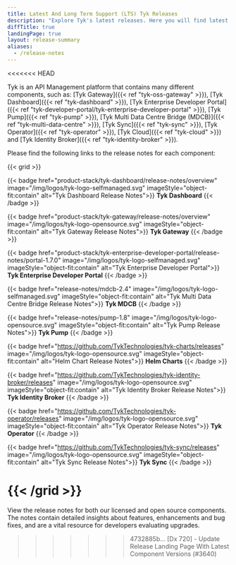 ```yaml
---
title: Latest And Long Term Support (LTS) Tyk Releases
description: "Explore Tyk's latest releases. Here you will find latest releases and access to docker images and release notes for all our platforms."
diffTitle: true
landingPage: true
layout: release-summary
aliases:
  - /release-notes
---
```


<<<<<<< HEAD

Tyk is an API Management platform that contains many different components, such as: [Tyk Gateway]({{< ref "tyk-oss-gateway" >}}), [Tyk Dashboard]({{< ref "tyk-dashboard" >}}), [Tyk Enterprise Developer Portal]({{< ref "tyk-developer-portal/tyk-enterprise-developer-portal" >}}), [Tyk Pump]({{< ref "tyk-pump" >}}), [Tyk Multi Data Centre Bridge (MDCB)]({{< ref "tyk-multi-data-centre" >}}), [Tyk Sync]({{< ref "tyk-sync" >}}), [Tyk Operator]({{< ref "tyk-operator" >}}), [Tyk Cloud]({{< ref "tyk-cloud" >}}) and [Tyk Identity Broker]({{< ref "tyk-identity-broker" >}}).

Please find the following links to the release notes for each component:

{{< grid >}}

{{< badge href="product-stack/tyk-dashboard/release-notes/overview" image="/img/logos/tyk-logo-selfmanaged.svg" imageStyle="object-fit:contain" alt="Tyk Dashboard Release Notes">}}
**Tyk Dashboard**
{{< /badge >}}

{{< badge href="product-stack/tyk-gateway/release-notes/overview" image="/img/logos/tyk-logo-opensource.svg" imageStyle="object-fit:contain" alt="Tyk Gateway Release Notes">}}
**Tyk Gateway**
{{< /badge >}}

{{< badge href="product-stack/tyk-enterprise-developer-portal/release-notes/portal-1.7.0" image="/img/logos/tyk-logo-selfmanaged.svg" imageStyle="object-fit:contain" alt="Tyk Enterprise Developer Portal">}}
**Tyk Enterprise Developer Portal**
{{< /badge >}}

{{< badge href="release-notes/mdcb-2.4" image="/img/logos/tyk-logo-selfmanaged.svg" imageStyle="object-fit:contain" alt="Tyk Multi Data Centre Bridge Release Notes">}}
**Tyk MDCB**
{{< /badge >}}

{{< badge href="release-notes/pump-1.8" image="/img/logos/tyk-logo-opensource.svg" imageStyle="object-fit:contain" alt="Tyk Pump Release Notes">}}
**Tyk Pump**
{{< /badge >}}

{{< badge href="https://github.com/TykTechnologies/tyk-charts/releases" image="/img/logos/tyk-logo-opensource.svg" imageStyle="object-fit:contain" alt="Helm Chart Release Notes">}}
**Helm Charts**
{{< /badge >}}

{{< badge href="https://github.com/TykTechnologies/tyk-identity-broker/releases" image="/img/logos/tyk-logo-opensource.svg" imageStyle="object-fit:contain" alt="Tyk Identity Broker Release Notes">}}
**Tyk Identity Broker**
{{< /badge >}}

{{< badge href="https://github.com/TykTechnologies/tyk-operator/releases" image="/img/logos/tyk-logo-opensource.svg" imageStyle="object-fit:contain" alt="Tyk Operator Release Notes">}}
**Tyk Operator**
{{< /badge >}}

{{< badge href="https://github.com/TykTechnologies/tyk-sync/releases" image="/img/logos/tyk-logo-opensource.svg" imageStyle="object-fit:contain" alt="Tyk Sync Release Notes">}}
**Tyk Sync**
{{< /badge >}}

{{< /grid >}}
=======
View the release notes for both our licensed and open source components. The notes contain detailed insights about features, enhancements and bug fixes, and are a vital resource for developers evaluating upgrades.
>>>>>>> 4732885b... [Dx 720] - Update Release Landing Page With Latest Component Versions (#3640)
